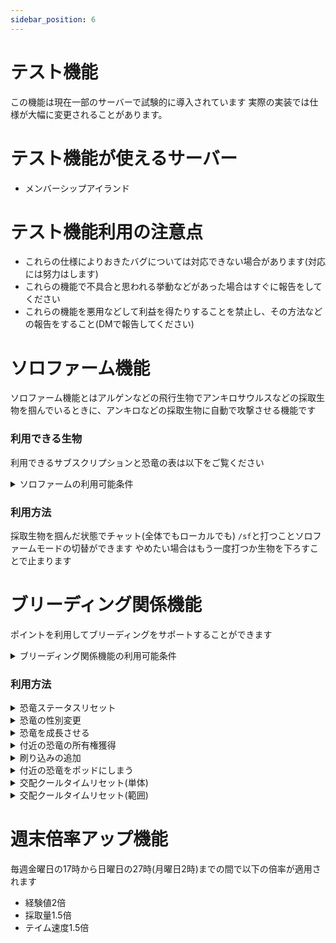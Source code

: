 ```yaml
---
sidebar_position: 6
---
```


# テスト機能

この機能は現在一部のサーバーで試験的に導入されています
実際の実装では仕様が大幅に変更されることがあります。
# テスト機能が使えるサーバー

- メンバーシップアイランド
# テスト機能利用の注意点

- これらの仕様によりおきたバグについては対応できない場合があります(対応には努力はします)
- これらの機能で不具合と思われる挙動などがあった場合はすぐに報告をしてください
- これらの機能を悪用などして利益を得たりすることを禁止し、その方法などの報告をすること(DMで報告してください)
# ソロファーム機能

ソロファーム機能とはアルゲンなどの飛行生物でアンキロサウルスなどの採取生物を掴んでいるときに、アンキロなどの採取生物に自動で攻撃させる機能です
### 利用できる生物

利用できるサブスクリプションと恐竜の表は以下をご覧ください

<details>
  <summary>ソロファームの利用可能条件</summary>

  恐竜/プラン          | ドードー | ラプトル | レックス | ギガノト
  ------------------ | -------- | ------- | ------- |---------
  カストロイデス　 | ○     | ○     | ○     | ○
  ドエディクルス　 | ×     | ○     | ○     | ○
  アンキロサウルス | ×     | ○     | ○     | ○
  テリジノサウルス | ×     | ×     | ○     | ○
  カマキリ　       | ×     | ×     | ○     | ○
  マンモス      　 | ×     | ×     | ×     | ○
</details>

### 利用方法

採取生物を掴んだ状態でチャット(全体でもローカルでも) `/sf`と打つことソロファームモードの切替ができます
やめたい場合はもう一度打つか生物を下ろすことで止まります

# ブリーディング関係機能
ポイントを利用してブリーディングをサポートすることができます

<details>
  <summary>ブリーディング関係機能の利用可能条件</summary>

  恐竜/プラン          | ドードー | ラプトル | レックス | ギガノト
  ------------------ | -------- | ------- | ------- |---------
  恐竜ステリセット　 | ○     | ○     | ○     | ○
  恐竜の性別変更　 | ×     | ×     | ○     | ○
  恐竜を成長させる | ×     | 33％   | 33％     | 50％    
  付近の恐竜の所有権を取得する | ×     | ○     | ○  | ○
  刷り込みを追加する | ×     | 33％   | 33％     | 50％   
  交配クールタイムリセット(単体) | ×     | ○     | ×     | ○
  交配クールタイムリセット(範囲) | ×     | ×     | ×     | ○
</details>

### 利用方法

<details>
  <summary>恐竜ステータスリセット</summary>

    恐竜のステータスをリセットする機能です。マインドワイプトニックの恐竜版です
    - 2000ポイント
    使い方
    - ①リセットしたい恐竜を画面中央に映す(照準があれば照準に合わせる)
    - ②チャット(全体でもローカルでも)で`/dinorespec`と打つ
</details>

<details>
  <summary>恐竜の性別変更</summary>

    恐竜の性別を変更します
    - 4500ポイント
    使い方
    - ①性別変更したい恐竜を画面中央に映す(照準があれば照準に合わせる)
    - ②チャット(全体でもローカルでも)で`/genderswap`と打つ
</details>

<details>
  <summary>恐竜を成長させる</summary>

    恐竜をX％成長させます 成長する％はサブスクによって変わります
    - 33％2500ポイント
    - 50％3000ポイント
    使い方
    - ①成長させたい恐竜を画面中央に映す(照準があれば照準に合わせる)
    - ②チャット(全体でもローカルでも)で`/grow`と打つ
</details>

<details>
  <summary>付近の恐竜の所有権獲得</summary>

    産まれた赤ちゃんを取得します 放棄された恐竜には使用できません
    - 100ポイント
    使い方
    - ①取得したい恐竜の近くに行く(土台直径10個分の範囲が取得されます)
    - ②チャット(全体でもローカルでも)で`/claim`と打つ
</details>

<details>
  <summary>刷り込みの追加</summary>

    恐竜の刷り込み％を増やします(％はサブスクによって変わります)
    - 33％2500ポイント
    - 50％3000ポイント
    使い方
    - ①刷り込みを追加したい恐竜を画面中央に映す(照準があれば照準に合わせる)
    - ②チャット(全体でもローカルでも)で`/imprint`と打つ
</details>

<details>
  <summary>付近の恐竜をポッドにしまう</summary>

    付近の恐竜をポッドにしまいますこの際空のポッドを必要数持っている必要があります
    - 250ポイント
    使い方
    - ①取得したい恐竜の近くに行く(土台直径10個分の範囲が回収されます)
    - ②チャット(全体でもローカルでも)で`/pod`と打つ
</details>

<details>
  <summary>交配クールタイムリセット(単体)</summary>

    交配クールタイムをリセットします
    - 1500ポイント
    使い方
    - リセットしたい恐竜を画面中央に映す(照準があれば照準に合わせる)
    - ②チャット(全体でもローカルでも)で`/resetcd`と打つ
</details>

<details>
  <summary>交配クールタイムリセット(範囲)</summary>

    交配クールタイムをリセットします
    - 4500ポイント
    使い方
    - ①リセットしたい恐竜の近くに行く(土台直径10個分の範囲がリセットされます)
    - ②チャット(全体でもローカルでも)で`/resetcdaoe`と打つ
</details>

# 週末倍率アップ機能
毎週金曜日の17時から日曜日の27時(月曜日2時)までの間で以下の倍率が適用されます
- 経験値2倍
- 採取量1.5倍
- テイム速度1.5倍